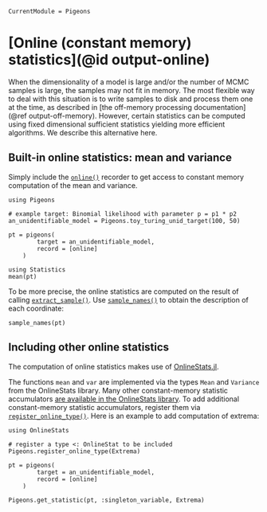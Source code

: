 ```@meta
CurrentModule = Pigeons
```

# [Online (constant memory) statistics](@id output-online)

When the dimensionality of a model is large and/or the 
number of MCMC samples is large, the samples may not 
fit in memory. 
The most flexible way to deal with this situation is 
to write samples to disk and process them one at the time, 
as described in [the off-memory processing documentation](@ref output-off-memory). 
However, certain statistics can be computed using fixed 
dimensional sufficient statistics yielding more 
efficient algorithms. We describe this alternative here. 


## Built-in online statistics: mean and variance 

Simply include the [`online()`](@ref) recorder to get 
access to constant memory computation of the mean and variance.  

```@example online
using Pigeons

# example target: Binomial likelihood with parameter p = p1 * p2
an_unidentifiable_model = Pigeons.toy_turing_unid_target(100, 50)

pt = pigeons(
        target = an_unidentifiable_model, 
        record = [online]
    )

using Statistics 
mean(pt)
```

To be more precise, the online statistics are computed on the 
result of calling [`extract_sample()`](@ref). 
Use [`sample_names()`](@ref) to obtain the description of each 
coordinate:

```@example online
sample_names(pt)
```


## Including other online statistics

The computation of online statistics makes use of 
[OnlineStats.jl](https://joshday.github.io/OnlineStats.jl/latest/). 

The functions `mean` and `var` are implemented via the 
types `Mean` and `Variance` from the 
OnlineStats library. 
Many other constant-memory statistic accumulators [are available in the OnlineStats library](https://joshday.github.io/OnlineStats.jl/latest/stats_and_models/). 
To add additional constant-memory statistic accumulators, 
register them via [`register_online_type()`](@ref). 
Here is an example to add computation of extrema:

```@example online
using OnlineStats

# register a type <: OnlineStat to be included
Pigeons.register_online_type(Extrema)

pt = pigeons(
        target = an_unidentifiable_model, 
        record = [online]
    )

Pigeons.get_statistic(pt, :singleton_variable, Extrema)
```